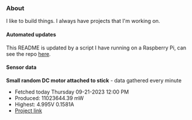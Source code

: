 ### About
I like to build things. I always have projects that I'm working on.

#### Automated updates
This README is updated by a script I have running on a Raspberry Pi, can see the repo [here](https://github.com/jdc-cunningham/raspi-git-repo-updater).

#### Sensor data


**Small random DC motor attached to stick** - data gathered every minute
- Fetched today Thursday 09-21-2023 12:00 PM
- Produced: 11023644.39 mW
- Highest: 4.995V 0.1581A
- [Project link](https://github.com/jdc-cunningham/turbine-raspi)